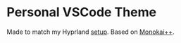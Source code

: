 # Personal VSCode Theme
Made to match my Hyprland [setup](https://github.com/harshkhandeparkar/hyprverse-dotfiles). Based on [Monokai++](https://marketplace.visualstudio.com/items?itemName=dcasella.monokai-plusplus).
